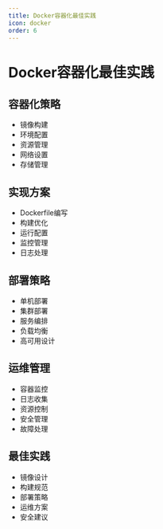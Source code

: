 ```yaml
---
title: Docker容器化最佳实践
icon: docker
order: 6
---
```


# Docker容器化最佳实践

## 容器化策略
- 镜像构建
- 环境配置
- 资源管理
- 网络设置
- 存储管理

## 实现方案
- Dockerfile编写
- 构建优化
- 运行配置
- 监控管理
- 日志处理

## 部署策略
- 单机部署
- 集群部署
- 服务编排
- 负载均衡
- 高可用设计

## 运维管理
- 容器监控
- 日志收集
- 资源控制
- 安全管理
- 故障处理

## 最佳实践
- 镜像设计
- 构建规范
- 部署策略
- 运维方案
- 安全建议
